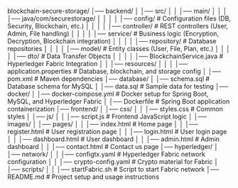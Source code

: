 blockchain-secure-storage/
│── backend/
│   │── src/
│   │   │── main/
│   │   │   │── java/com/securestorage/
│   │   │   │   │── config/        # Configuration files (DB, Security, Blockchain, etc.)
│   │   │   │   │── controller/    # REST controllers (User, Admin, File handling)
│   │   │   │   │── service/       # Business logic (Encryption, Decryption, Blockchain integration)
│   │   │   │   │── repository/    # Database repositories
│   │   │   │   │── model/         # Entity classes (User, File, Plan, etc.)
│   │   │   │   │── dto/           # Data Transfer Objects
│   │   │   │   │── BlockchainService.java  # Hyperledger Fabric Integration
│   │   │── resources/
│   │   │   │── application.properties  # Database, blockchain, and storage config
│   │── pom.xml  # Maven dependencies
│── database/
│   │── schema.sql  # Database schema for MySQL
│   │── data.sql  # Sample data for testing
│── docker/
│   │── docker-compose.yml  # Docker setup for Spring Boot, MySQL, and Hyperledger Fabric
│   │── Dockerfile  # Spring Boot application containerization
│── frontend/
│   │── css/
│   │   │── styles.css  # Common styles
│   │── js/
│   │   │── script.js  # Frontend JavaScript logic
│   │── images/
│   │── pages/
│   │   │── index.html  # Home page
│   │   │── register.html  # User registration page
│   │   │── login.html  # User login page
│   │   │── dashboard.html  # User dashboard
│   │   │── admin.html  # Admin dashboard
│   │   │── contact.html  # Contact us page
│── hyperledger/
│   │── network/
│   │   │── configtx.yaml  # Hyperledger Fabric network configuration
│   │   │── crypto-config.yaml  # Crypto material for Fabric
│   │── scripts/
│   │   │── startFabric.sh  # Script to start Fabric network
│── README.md  # Project setup and usage instructions